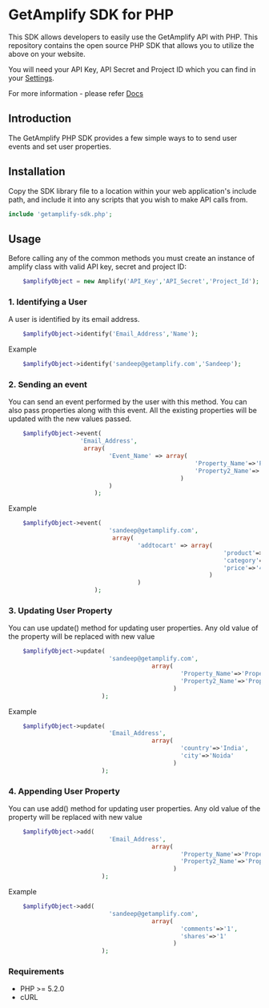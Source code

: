 GetAmplify SDK for PHP
======================

This SDK allows developers to easily use the GetAmplify API with PHP. This repository contains the open source PHP SDK that allows you to utilize the above on your website. 

You will need your API Key, API Secret and Project ID which you can find in your [Settings](http://getamplify.com/configurations/settings/api-key).

For more information - please refer [Docs](http://getamplify.com/learn/product-guide/) 

Introduction
------------

The GetAmplify PHP SDK provides a few simple ways to to send user events and set user properties.

Installation
------------

Copy the SDK library file to a location within your web application's include path, and include it into any scripts that you wish to make API calls from.

```php
include 'getamplify-sdk.php';
````

Usage
-----
Before calling any of the common methods you must create an instance of amplify class with valid API key, secret and project ID:

```php  
    $amplifyObject = new Amplify('API_Key','API_Secret','Project_Id');
````

### 1. Identifying a User
A user is identified by its email address.

```php  
    $amplifyObject->identify('Email_Address','Name');
````

Example
```php  
    $amplifyObject->identify('sandeep@getamplify.com','Sandeep');
````

### 2. Sending an event
You can send an event performed by the user with this method. You can also pass properties along with this event. All the existing properties will be updated with the new values passed.

```php  
    $amplifyObject->event(
                    'Email_Address',
                     array(
                            'Event_Name' => array(
                                                    'Property_Name'=>'Property_Value',
                                                    'Property2_Name'=>'Property2_Value'
                                                )
                            )
                        );
````

Example
```php  
    $amplifyObject->event(
                            'sandeep@getamplify.com',
                             array(
                                    'addtocart' => array(
                                                            'product'=>'Samsung Note2',
                                                            'category'=>'Mobile',
                                                            'price'=>'456.78'
                                                        )
                                    )
                        );
````

### 3. Updating User Property
You can use update() method for updating user properties. Any old value of the property will be replaced with new value 
```php  
    $amplifyObject->update(
                            'sandeep@getamplify.com',
                                        array(
                                                'Property_Name'=>'Property_Value',
                                                'Property2_Name'=>'Property2_Value'
                                              )
                          );
````
Example
```php  
    $amplifyObject->update(
                            'Email_Address',
                                        array(
                                                'country'=>'India',
                                                'city'=>'Noida'
                                              )
                          );
````

### 4. Appending User Property
You can use add() method for updating user properties. Any old value of the property will be replaced with new value 
```php  
    $amplifyObject->add(
                            'Email_Address',
                                        array(
                                                'Property_Name'=>'Property_Value',
                                                'Property2_Name'=>'Property2_Value'
                                              )
                          );
````
Example
```php  
    $amplifyObject->add(
                            'sandeep@getamplify.com',
                                        array(
                                                'comments'=>'1',
                                                'shares'=>'1'
                                              )
                          );
````




### Requirements
* PHP >= 5.2.0
* cURL
